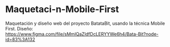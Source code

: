 # Maquetaci-n-Mobile-First
Maquetación y diseño web del proyecto BatataBit, usando la técnica Mobile First.
Diseño: https://www.figma.com/file/sMmlQaZldfDcLERYYWe6h4/Bata-Bit?node-id=83%3A132
